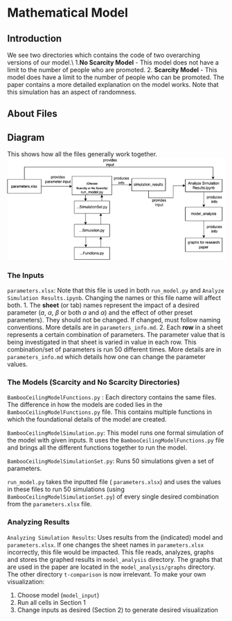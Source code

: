 # Mathematical Model

## Introduction
We see two directories which contains the code of two overarching versions of our model.\\
1.**No Scarcity Model** - This model does not have a limit to the number of people who are promoted.
2. **Scarcity Model** - This model does have a limit to the number of people who can be promoted.
The paper contains a more detailed explanation on the model works. Note that this simulation has an aspect of randomness.

## About Files

## Diagram
This shows how all the files generally work together.
![DirectoryDiagram](ModelDiagram.png)

### The Inputs

`parameters.xlsx`:  Note that this file is used in both `run_model.py` and `Analyze Simulation Results.ipynb`. Changing the names or this file name will affect both.
    1. The **sheet** (or tab) names represent the impact of a desired parameter ($a$,  $\alpha$, $\beta$ or both $a$ and $\alpha$) and the effect of other preset parameters). They should not be changed. If changed, must follow naming conventions. More details are in `parameters_info.md`.
    2. Each **row** in a sheet represents a certain combination of parameters. The parameter value that is being investigated in that sheet is varied in value in each row. This combination/set of parameters is run 50 different times.
    More details are in `parameters_info.md` which details how one can change the parameter values.


### The Models (Scarcity and No Scarcity Directories)
`BambooCeilingModelFunctions.py` : Each directory contains the same files. The difference in how the models are coded lies in the `BambooCeilingModelFunctions.py` file. This contains multiple functions in which the foundational details of the model are created.

`BambooCeilingModelSimulation.py`: This model runs one formal simulation of the model with given inputs. It uses the `BambooCeilingModelFunctions.py` file and brings all the different functions together to run the model.

`BambooCeilingModelSimulationSet.py`: Runs 50 simulations given a set of parameters.

`run_model.py` takes the inputted file ( `parameters.xlsx`) and uses the values in these files to run 50 simulations (using `BambooCeilingModelSimulationSet.py`)  of every single desired combination from the `parameters.xlsx` file.

### Analyzing Results
`Analyzing Simulation Results`: Uses results from the (indicated) model and `parameters.xlsx`. If one changes the sheet names in `parameters.xlsx` incorrectly, this file would be impacted. This file reads, analyzes, graphs and stores the graphed results in `model_analysis` directory. The graphs that are used in the paper are located in the `model_analysis/graphs` directory. The other directory `t-comparison` is now irrelevant. To make your own visualization:
1. Choose model (`model_input`)
2. Run all cells in Section 1
3. Change inputs as desired (Section 2) to generate desired visualization



